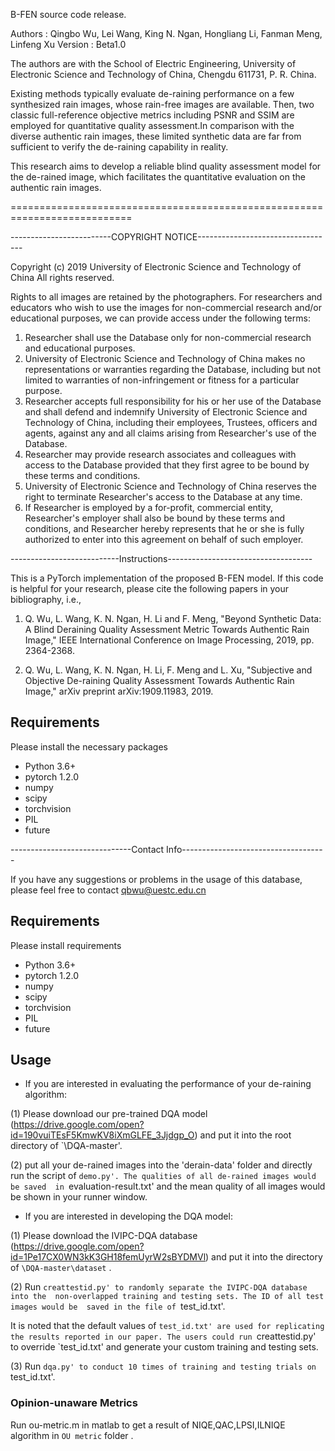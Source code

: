 B-FEN source code release.

Authors     : Qingbo Wu, Lei Wang, King N. Ngan, Hongliang Li, Fanman Meng, 
              Linfeng Xu
Version     : Beta1.0

The authors are with the School of Electric Engineering, University of Electronic Science and Technology of China, Chengdu 611731, P. R. China.

Existing methods typically evaluate de-raining performance on a few synthesized rain images, whose rain-free images are available. Then, two classic full-reference objective metrics including PSNR and SSIM are employed for quantitative quality assessment.In comparison with the diverse authentic rain images, these limited synthetic data are far from sufficient to verify 
the de-raining capability in reality.

This research aims to develop a reliable blind quality assessment model for the de-rained image, which facilitates the quantitative evaluation on the authentic rain images. 

===========================================================================

-------------------------COPYRIGHT NOTICE----------------------------------

Copyright (c) 2019 University of Electronic Science and Technology of China
All rights reserved.

Rights to all images are retained by the photographers. For researchers and educators who wish to use the images for non-commercial research and/or educational purposes, we can provide access under the following terms:

1. Researcher shall use the Database only for non-commercial research and educational purposes.
2. University of Electronic Science and Technology of China makes no representations or warranties regarding the Database, including but not limited to warranties of non-infringement or fitness for a particular purpose.
3. Researcher accepts full responsibility for his or her use of the Database and shall defend and indemnify University of Electronic Science and Technology of China, including their employees, Trustees, officers and agents, against any and all claims arising from Researcher's use of the Database.
4. Researcher may provide research associates and colleagues with access to the Database provided that they first agree to be bound by these terms and conditions.
5. University of Electronic Science and Technology of China reserves the right to terminate Researcher's access to the Database at any time.
6. If Researcher is employed by a for-profit, commercial entity, Researcher's employer shall also be bound by these terms and conditions, and Researcher hereby represents that he or she is fully authorized to enter into this agreement on behalf of such employer.

---------------------------Instructions------------------------------------

This is a PyTorch implementation of the proposed B-FEN model. If this code is helpful for your research, please cite the following papers in your bibliography, i.e.,

1. Q. Wu, L. Wang, K. N. Ngan, H. Li and F. Meng, "Beyond Synthetic Data: A Blind Deraining Quality Assessment Metric Towards Authentic Rain Image," IEEE International Conference on Image Processing, 2019, pp. 2364-2368.

2. Q. Wu, L. Wang, K. N. Ngan, H. Li, F. Meng and L. Xu, "Subjective and Objective De-raining Quality Assessment Towards Authentic Rain Image," arXiv preprint arXiv:1909.11983, 2019.

## Requirements

Please install the necessary packages

- Python 3.6+
- pytorch 1.2.0
- numpy 
- scipy 
- torchvision 
- PIL
- future

   
------------------------------Contact Info------------------------------------

If you have any suggestions or problems in the usage of this database, please 
feel free to contact qbwu@uestc.edu.cn


## Requirements

Please install requirements 

- Python 3.6+
- pytorch 1.2.0
- numpy 
- scipy 
- torchvision 
- PIL
- future

## Usage

- If you are interested in evaluating the performance of your de-raining algorithm:

(1) Please download our pre-trained DQA model (https://drive.google.com/open?id=190vuiTEsF5KmwKV8iXmGLFE_3Jjdgp_O) and put it into the root directory of `\DQA-master'.

(2) put all your de-rained images into the 'derain-data' folder and directly run the script of `demo.py'. The qualities of all de-rained images would be saved  in `evaluation-result.txt' and the mean quality of all images would be shown in your runner window. 

- If you are interested in developing the DQA model:

(1) Please download the IVIPC-DQA database (https://drive.google.com/open?id=1Pe17CX0WN3kK3GH18femUyrW2sBYDMVl) and put it into the directory of `\DQA-master\dataset` .

(2) Run `creattestid.py' to randomly separate the IVIPC-DQA database into the 
non-overlapped training and testing sets. The ID of all test images would be 
saved in the file of `test_id.txt'.

It is noted that the default values of `test_id.txt' are used for replicating the results reported in our paper. The users could run `creattestid.py' to override `test_id.txt' and generate your custom training and testing sets.

(3) Run `dqa.py' to conduct 10 times of training and testing trials on `test_id.txt'. 

### Opinion-unaware Metrics 

Run ou-metric.m in matlab to get a result of NIQE,QAC,LPSI,ILNIQE algorithm in 
`OU metric` folder .

